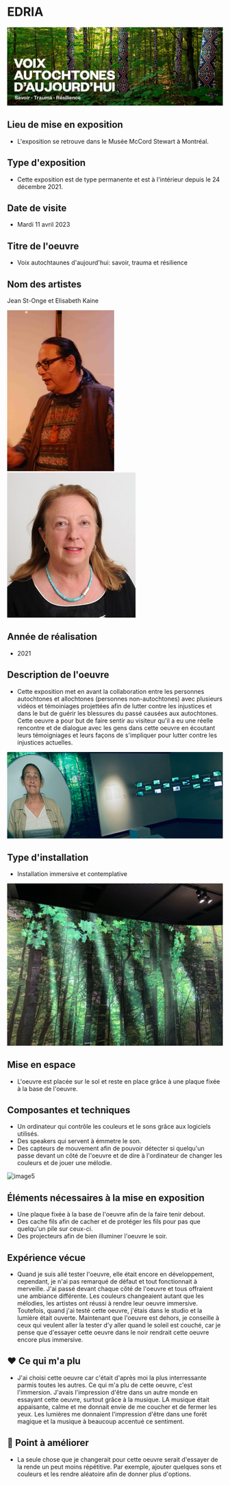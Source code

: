 # EDRIA #

![logo](medias/logo.jpg)

## Lieu de mise en exposition ##

- L'exposition se retrouve dans le Musée McCord Stewart à Montréal.

## Type d'exposition ##

- Cette exposition est de type permanente et est à l'intérieur depuis le 24 décembre 2021.

## Date de visite ##

- Mardi 11 avril 2023

## Titre de l'oeuvre ##

- Voix autochtaunes d'aujourd'hui: savoir, trauma et résilience

## Nom des artistes ##

Jean St-Onge et Elisabeth Kaine

![Jean](medias/jean_st-oge.jpg) ![Elizabeth](medias/elizabeth_kaine.jpg)

## Année de réalisation ##

- 2021

## Description de l'oeuvre ##

- Cette exposition met en avant la collaboration entre les personnes autochtones et allochtones (personnes non-autochtones) avec plusieurs vidéos et témoiniages projettées afin de lutter contre les injustices et dans le but de guérir les blessures du passé causées aux autochtones. Cette oeuvre a pour but de faire sentir au visiteur qu'il a eu une réelle rencontre et de dialogue avec les gens dans cette oeuvre en écoutant leurs témoigniages et leurs façons de s'impliquer pour lutter contre les injustices actuelles.

![vue](medias/vue_generale.png)

## Type d'installation ##

- Installation immersive et contemplative

![arbres](medias/arbres.png)

## Mise en espace ##

- L'oeuvre est placée sur le sol et reste en place grâce à une plaque fixée à la base de l'oeuvre. 

## Composantes et techniques ##

- Un ordinateur qui contrôle les couleurs et le sons grâce aux logiciels utilisés.
- Des speakers qui servent à émmetre le son.
- Des capteurs de mouvement afin de pouvoir détecter si quelqu'un passe devant un côté de l'oeuvre et de dire à l'ordinateur de changer les couleurs et de jouer une mélodie. 

![image5](medias/image5.jpg)

## Éléments nécessaires à la mise en exposition ##

- Une plaque fixée à la base de l'oeuvre afin de la faire tenir debout.
- Des cache fils afin de cacher et de protéger les fils pour pas que quelqu'un pile sur ceux-ci.
- Des projecteurs afin de bien illuminer l'oeuvre le soir.

## Expérience vécue ##

- Quand je suis allé tester l'oeuvre, elle était encore en développement, cependant, je n'ai pas remarqué de défaut et tout fonctionnait à merveille. J'ai passé devant chaque côté de l'oeuvre et tous offraient une ambiance différente. Les couleurs changeaient autant que les mélodies, les artistes ont réussi à rendre leur oeuvre immersive. Toutefois, quand j'ai testé cette oeuvre, j'étais dans le studio et la lumière était ouverte. Maintenant que l'oeuvre est dehors, je conseille à ceux qui veulent aller la tester d'y aller quand le soleil est couché, car je pense que d'essayer cette oeuvre dans le noir rendrait cette oeuvre encore plus immersive.

## ❤️ Ce qui m'a plu ##

- J'ai choisi cette oeuvre car c'était d'après moi la plus interressante parmis toutes les autres. Ce qui m'a plu de cette oeuvre, c'est l'immersion. J'avais l'impression d'être dans un autre monde en essayant cette oeuvre, surtout grâce à la musique. LA musique était appaisante, calme et me donnait envie de me coucher et de fermer les yeux. Les lumières me donnaient l'impression d'être dans une forêt magique et la musique à beaucoup accentué ce sentiment. 

## 🤔 Point à améliorer ##

- La seule chose que je changerait pour cette oeuvre serait d'essayer de la rende un peut moins répétitive. Par exemple, ajouter quelques sons et couleurs et les rendre aléatoire afin de donner plus d'options.
